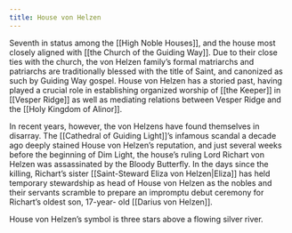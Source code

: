 ```yaml
---
title: House von Helzen
---
```


Seventh in status among the [[High Noble Houses]], and the house most closely aligned with [[the Church of the Guiding Way]]. Due to their close ties with the church, the von Helzen family’s formal matriarchs and patriarchs are traditionally blessed with the title of Saint, and canonized as such by Guiding Way gospel. House von Helzen has a storied past, having played a crucial role in establishing organized worship of [[the Keeper]] in [[Vesper Ridge]] as well as mediating relations between Vesper Ridge and the [[Holy Kingdom of Alinor]].

In recent years, however, the von Helzens have found themselves in disarray. The [[Cathedral of Guiding Light]]’s infamous scandal a decade ago deeply stained House von Helzen’s reputation, and just several weeks before the beginning of Dim Light, the house’s ruling Lord Richart von Helzen was assassinated by the Bloody Butterfly. In the days since the killing, Richart’s sister [[Saint-Steward Eliza von Helzen|Eliza]] has held temporary stewardship as head of House von Helzen as the nobles and their servants scramble to prepare an impromptu debut ceremony for Richart’s oldest son, 17-year- old [[Darius von Helzen]].

House von Helzen’s symbol is three stars above a flowing silver river.
